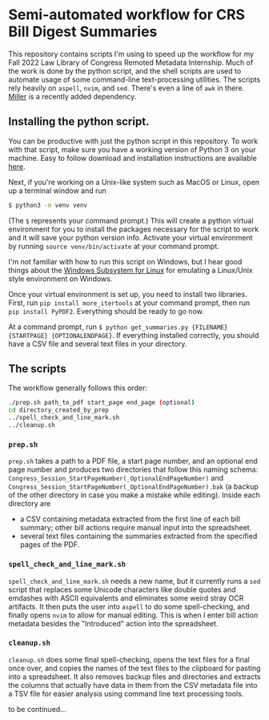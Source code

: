 # Semi-automated workflow for CRS Bill Digest Summaries

This repository contains scripts I'm using to speed up the workflow for my Fall 2022 Law Library of Congress Remoted Metadata Internship. Much of the work is done by the python script, and the shell scripts are used to automate usage of some command-line text-processing utilities. The scripts rely heavily on `aspell`, `nvim`, and `sed`. There's even a line of `awk` in there. [Miller](https://github.com/johnkerl/miller) is a recently added dependency.

## Installing the python script.

You can be productive with just the python script in this repository. To work with that script, make sure you have a working version of Python 3 on your machine. Easy to follow download and installation instructions are available [here](https://www.python.org/downloads/).

Next, if you're working on a Unix-like system such as MacOS or Linux, open up a terminal window and run
```bash
$ python3 -m venv venv
```
(The `$` represents your command prompt.) This will create a python virtual environment for you to install the packages necessary for the script to work and it will save your python version info. Activate your virtual environment by running `source venv/bin/activate` at your command prompt.

I'm not familiar with how to run this script on Windows, but I hear good things about the [Windows Subsystem for Linux](https://learn.microsoft.com/en-us/windows/wsl/install) for emulating a Linux/Unix style environment on Windows.

Once your virtual environment is set up, you need to install two libraries. First, run `pip install more_itertools` at your command prompt, then run `pip install PyPDF2`. Everything should be ready to go now.

At a command prompt, run `$ python get_summaries.py {FILENAME} {STARTPAGE} {OPTIONALENDPAGE}`. If everything installed correctly, you should have a CSV file and several text files in your directory.

## The scripts

The workflow generally follows this order:
```bash
./prep.sh path_to_pdf start_page end_page (optional)
cd directory_created_by_prep
../spell_check_and_line_mark.sh
../cleanup.sh
```

### `prep.sh`
`prep.sh` takes a path to a PDF file, a start page number, and an optional end page number and produces two directories that follow this naming schema: `Congress_Session_StartPageNumber(_OptionalEndPageNumber)` and `Congress_Session_StartPageNumber(_OptionalEndPageNumber).bak` (a backup of the other directory in case you make a mistake while editing). Inside each directory are
- a CSV containing metadata extracted from the first line of each bill summary; other bill actions require manual input into the spreadsheet.
- several text files containing the summaries extracted from the specified pages of the PDF.

### `spell_check_and_line_mark.sh`
`spell_check_and_line_mark.sh` needs a new name, but it currently runs a `sed` script that replaces some Unicode characters like double quotes and emdashes with ASCII equivalents and eliminates some weird stray OCR artifacts. It then puts the user into `aspell` to do some spell-checking, and finally opens `nvim` to allow for manual editing. This is when I enter bill action metadata besides the "Introduced" action into the spreadsheet.

### `cleanup.sh`
`cleanup.sh` does some final spell-checking, opens the text files for a final once over, and copies the names of the text files to the clipboard for pasting into a spreadsheet. It also removes backup files and directories and extracts the columns that actually have data in them from the CSV metadata file into a TSV file for easier analysis using command line text processing tools.

to be continued...
